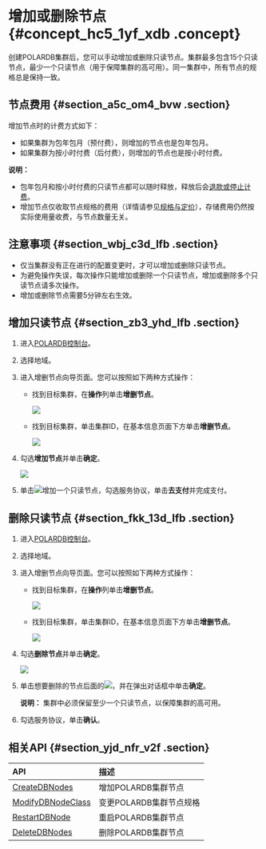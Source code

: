 # 增加或删除节点 {#concept_hc5_1yf_xdb .concept}

创建POLARDB集群后，您可以手动增加或删除只读节点。集群最多包含15个只读节点，最少一个只读节点（用于保障集群的高可用）。同一集群中，所有节点的规格总是保持一致。

## 节点费用 {#section_a5c_om4_bvw .section}

增加节点时的计费方式如下：

-   如果集群为包年包月（预付费），则增加的节点也是包年包月。
-   如果集群为按小时付费（后付费），则增加的节点也是按小时付费。

**说明：** 

-   包年包月和按小时付费的只读节点都可以随时释放，释放后会[退款或停止计费](../cn.zh-CN/产品定价/变更配置费用说明.md#)。
-   增加节点仅收取节点规格的费用（详情请参见[规格与定价](../cn.zh-CN/产品定价/规格与定价.md#)），存储费用仍然按实际使用量收费，与节点数量无关。

## 注意事项 {#section_wbj_c3d_lfb .section}

-   仅当集群没有正在进行的配置变更时，才可以增加或删除只读节点。
-   为避免操作失误，每次操作只能增加或删除一个只读节点，增加或删除多个只读节点请多次操作。
-   增加或删除节点需要5分钟左右生效。

## 增加只读节点 {#section_zb3_yhd_lfb .section}

1.  进入[POLARDB控制台](https://polardb.console.aliyun.com/)。
2.  选择地域。
3.  进入增删节点向导页面。您可以按照如下两种方式操作：
    -   找到目标集群，在**操作**列单击**增删节点**。

        ![](http://static-aliyun-doc.oss-cn-hangzhou.aliyuncs.com/assets/img/13773/156403334234661_zh-CN.png)

    -   找到目标集群，单击集群ID，在基本信息页面下方单击**增删节点**。

        ![](http://static-aliyun-doc.oss-cn-hangzhou.aliyuncs.com/assets/img/13773/156403334213618_zh-CN.png)

4.  勾选**增加节点**并单击**确定**。

    ![](http://static-aliyun-doc.oss-cn-hangzhou.aliyuncs.com/assets/img/13773/156403334252240_zh-CN.png)

5.  单击![](http://static-aliyun-doc.oss-cn-hangzhou.aliyuncs.com/assets/img/13773/15640333433597_zh-CN.jpg)增加一个只读节点，勾选服务协议，单击**去支付**并完成支付。

## 删除只读节点 {#section_fkk_13d_lfb .section}

1.  进入[POLARDB控制台](https://polardb.console.aliyun.com/)。
2.  选择地域。
3.  进入增删节点向导页面。您可以按照如下两种方式操作：
    -   找到目标集群，在**操作**列单击**增删节点**。

        ![](http://static-aliyun-doc.oss-cn-hangzhou.aliyuncs.com/assets/img/13773/156403334234661_zh-CN.png)

    -   找到目标集群，单击集群ID，在基本信息页面下方单击**增删节点**。

        ![](http://static-aliyun-doc.oss-cn-hangzhou.aliyuncs.com/assets/img/13773/156403334213618_zh-CN.png)

4.  勾选**删除节点**并单击**确定**。

    ![](http://static-aliyun-doc.oss-cn-hangzhou.aliyuncs.com/assets/img/13773/156403334352249_zh-CN.png)

5.  单击想要删除的节点后面的![](http://static-aliyun-doc.oss-cn-hangzhou.aliyuncs.com/assets/img/13773/15640333433601_zh-CN.png)，并在弹出对话框中单击**确定**。

    **说明：** 集群中必须保留至少一个只读节点，以保障集群的高可用。

6.  勾选服务协议，单击**确认**。

## 相关API {#section_yjd_nfr_v2f .section}

|API|描述|
|:--|:-|
|[CreateDBNodes](../cn.zh-CN/API参考/节点管理/CreateDBNodes.md#)|增加POLARDB集群节点|
|[ModifyDBNodeClass](../cn.zh-CN/API参考/节点管理/ModifyDBNodeClass.md#)|变更POLARDB集群节点规格|
|[RestartDBNode](../cn.zh-CN/API参考/节点管理/RestartDBNode.md#)|重启POLARDB集群节点|
|[DeleteDBNodes](../cn.zh-CN/API参考/节点管理/DeleteDBNodes.md#)|删除POLARDB集群节点|

